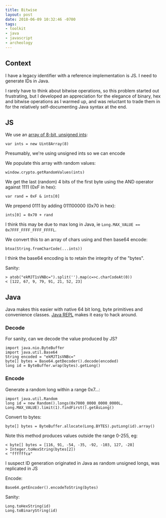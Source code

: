 ```yaml
---
title: Bitwise
layout: post
date: 2018-06-09 10:32:46 -0700
tags:
- toolkit
- java
- javascript
- archeology
---
```

## Context

I have a legacy identifier with a reference implementation is JS. I need to generate IDs in Java.

I rarely have to think about bitwise operations, so this problem started out frustrating, but I developed an appreciation for the elegance of binary, hex and bitwise operations as I warmed up, and was reluctant to trade them in for the relatively self-documenting Java syntax at the end.

## JS

We use an [array of 8-bit, unsigned ints](https://developer.mozilla.org/en-US/docs/Web/JavaScript/Reference/Global_Objects/Int8Array):

    var ints = new Uint8Array(8)

Presumably, we're using unsigned ints so we can encode

We populate this array with random values:

    window.crypto.getRandomValues(ints)

We get the last (random) 4 bits of the first byte using the AND operator against 1111 (0xF in hex):

    var rand = 0xF & ints[0]

We prepend 0111 by adding 011100000 (0x70 in hex):

    ints[0] = 0x70 + rand

I think this may be due to max long in Java, ie `Long.MAX_VALUE == 0x7FFF_FFFF_FFFF_FFFFL`.

We convert this to an array of chars using and then base64 encode:

    btoa(String.fromCharCode(...ints))

I think the base64 encoding is to retain the integrity of the "bytes".

Sanity:

    > atob("ekMJT1sVNBc=").split('').map(c=>c.charCodeAt(0))
    < [122, 67, 9, 79, 91, 21, 52, 23]

## Java

Java makes this easier with native 64 bit long, byte primitives and convenience classes. [Java REPL](http://www.javarepl.com/) makes it easy to hack around.

### Decode

For sanity, can we decode the value produced by JS?

    import java.nio.ByteBuffer
    import java.util.Base64
    String encoded = "ekMJT1sVNBc="
    byte[] bytes = Base64.getDecoder().decode(encoded)
    long id = ByteBuffer.wrap(bytes).getLong()

### Encode

Generate a random long within a range 0x7...:

    import java.util.Random
    long id = new Random().longs(0x7000_0000_0000_0000L, Long.MAX_VALUE).limit(1).findFirst().getAsLong()

Convert to bytes:

    byte[] bytes = ByteBuffer.allocate(Long.BYTES).putLong(id).array()

Note this method produces values outside the range 0-255, eg:

    < byte[] bytes = [116, 91, -54, -35, -92, -103, 127, -28]
    > Integer.toHexString(bytes[2])
    < "ffffffca"

I suspect ID generation originated in Java as random unsigned longs, was replicated in JS

Encode:

    Base64.getEncoder().encodeToString(bytes)

Sanity:

    Long.toHexString(id)
    Long.toBinaryString(id)